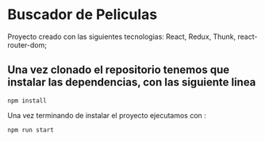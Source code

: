 # Buscador de Peliculas

Proyecto creado con las siguientes tecnologias: React, Redux, Thunk, react-router-dom;

## Una vez clonado el repositorio tenemos que instalar las dependencias, con las siguiente linea
```
npm install
```

Una vez terminando de instalar el proyecto ejecutamos con :

```
npm run start
```

